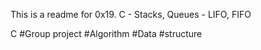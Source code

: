 This is a readme for 0x19. C - Stacks, Queues - LIFO, FIFO

C #Group project #Algorithm #Data #structure

